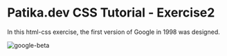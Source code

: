 # Patika.dev CSS Tutorial - Exercise2

In this html-css exercise, the first version of Google in 1998 was designed.

![google-beta](https://user-images.githubusercontent.com/98349765/151704222-83c44c37-1af1-46ac-a5f7-8f0ada86fd6c.png)

